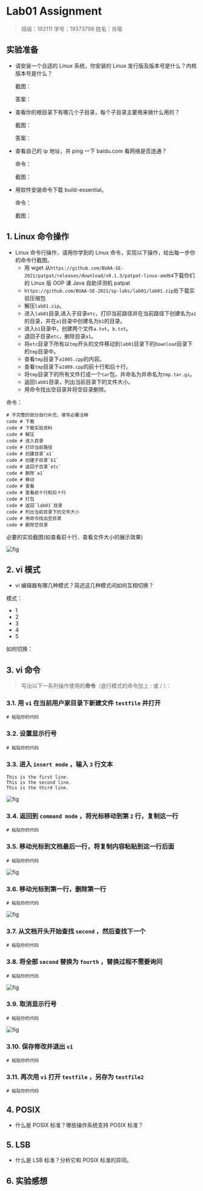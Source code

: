 # Lab01 Assignment

> 班级：192111
> 学号：19373798
> 姓名：肖瑜

## 实验准备

- 请安装一个合适的 Linux 系统，你安装的 Linux 发行版及版本号是什么？内核版本号是什么？

  截图：

  答案：

- 查看你的根目录下有哪几个子目录，每个子目录主要用来做什么用的？

  截图：

  答案：

- 查看自己的 ip 地址，并 ping 一下 baidu.com 看网络是否连通？

  命令：

  截图：

- 用软件安装命令下载 build-essential。

  命令：

  截图：

## 1. Linux 命令操作

- Linux 命令行操作，请用你学到的 Linux 命令，实现以下操作，给出每一步你的命令行截图。
  - 用 wget 从`https://github.com/BUAA-SE-2021/patpat/releases/download/v0.1.3/patpat-linux-amd64`下载你们的 Linux 版 OOP 课 Java 自助评测机 patpat
  - `https://github.com/BUAA-SE-2021/sp-labs/lab01/lab01.zip`处下载实验压缩包
  - 解压`lab01.zip`。
  - 进入`lab01`目录,进入子目录`etc`，打印当前路径并在当前路径下创建名为`a1`的目录，并在`a1`目录中创建名为`b1`的目录。
  - 进入`b1`目录中，创建两个文件`a.txt`，`b.txt`。
  - 退回子目录`etc`，删除目录`a1`。
  - 将`etc`目录下所有以`tmp`开头的文件移动到`lab01`目录下的`Download`目录下的`tmp`目录中。
  - 查看`tmp`目录下`a1005.cpp`的内容。
  - 查看`tmp`目录下`a1009.cpp`的前十行和后十行。
  - 将`tmp`目录下的所有文件打成一个`tar`包，并命名为并命名为`tmp.tar.gz`。
  - 返回`lab01`目录，列出当前目录下的文件大小。
  - 用命令找出空目录并将空目录删除。

命令：

```shell
# 不完整的部分自行补充，填写必要注释
code # 下载
code # 下载实验资料
code # 解压
code # 进入目录
code # 打印当前路径
code # 创建目录`a1`
code # 创建子目录`b1`
code # 返回子目录`etc`
code # 删除`a1`
code # 移动
code # 查看
code # 查看前十行和后十行
code # 打包
code # 返回`lab01`目录
code # 列出当前目录下的文件大小
code # 用命令找出空目录
code # 删除空目录
```

必要的实验截图(如查看前十行、查看文件大小的展示效果)

![fig](img/xxx.jpg)

## 2. vi 模式

- vi 编辑器有哪几种模式？简述这几种模式间如何互相切换？

模式：

- 1
- 2
- 3
- 4
- 5

如何切换：

## 3. vi 命令

> 写出以下⼀系列操作使⽤的**命令**（底⾏模式的命令加上 : 或 / ）：

### 3.1. ⽤ `vi` 在当前⽤户家⽬录下新建⽂件 `testfile` 并打开

```shell
# 粘贴你的代码
```

### 3.2. 设置显示⾏号

```shell
# 粘贴你的代码
```

### 3.3. 进⼊ `insert mode` ，输⼊ `3` ⾏⽂本

```plain
This is the first line.
This is the second line.
This is the third line.
```

![fig](img/xxx.jpg)

### 3.4. 返回到 `command mode` ，将光标移动到第 `2` ⾏，复制这⼀⾏

```shell
# 粘贴你的代码
```

### 3.5. 移动光标到⽂档最后⼀⾏，将复制内容粘贴到这⼀⾏后⾯

```shell
# 粘贴你的代码
```

![fig](img/xxx.jpg)

### 3.6. 移动光标到第⼀⾏，删除第⼀⾏

```shell
# 粘贴你的代码
```

![fig](img/xxx.jpg)

### 3.7. 从⽂档开头开始查找 `second` ，然后查找下⼀个

```shell
# 粘贴你的代码
```

### 3.8. 将全部 `second` 替换为 `fourth` ，替换过程不需要询问

```shell
# 粘贴你的代码
```

![fig](img/xxx.jpg)

### 3.9. 取消显示⾏号

```shell
# 粘贴你的代码
```

![fig](img/xxx.jpg)

### 3.10. 保存修改并退出 `vi`

```shell
# 粘贴你的代码
```

### 3.11. 再次⽤ `vi` 打开 `testfile` ，另存为 `testfile2`

```shell
# 粘贴你的代码
```

## 4. POSIX

- 什么是 POSIX 标准？哪些操作系统支持 POSIX 标准？

## 5. LSB

- 什么是 LSB 标准？分析它和 POSIX 标准的异同。

## 6. 实验感想
